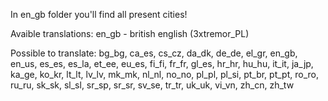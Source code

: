 In en_gb folder you'll find all present cities!

Avaible translations:
en_gb - british english (3xtremor_PL)

Possible to translate:
bg_bg, ca_es, cs_cz, da_dk, de_de, el_gr, en_gb, en_us, es_es, es_la, et_ee, eu_es, fi_fi, fr_fr, gl_es, hr_hr, hu_hu, it_it, ja_jp, ka_ge, ko_kr, lt_lt, lv_lv, mk_mk, nl_nl, no_no, pl_pl, pl_si, pt_br, pt_pt, ro_ro, ru_ru, sk_sk, sl_sl, sr_sp, sr_sr, sv_se, tr_tr, uk_uk, vi_vn, zh_cn, zh_tw
